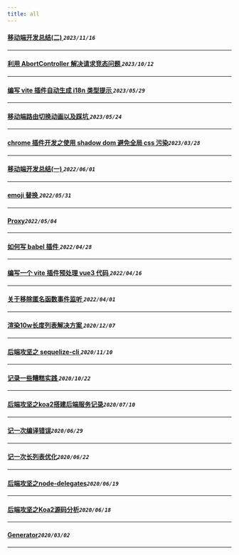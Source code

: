 ```yaml
---
title: all
---
```

 #### [移动端开发总结(二)    ](/blog/2023/1116_mobildoptimize.md)_`2023/11/16`_
*****
 #### [利用 AbortController 解决请求竞态问题    ](/blog/2023/1012_axiosabort.md)_`2023/10/12`_
*****
 #### [编写 vite 插件自动生成 i18n 类型提示  ](/blog/2023/0529_i18n_type.md)_`2023/05/29`_
*****
 #### [移动端路由切换动画以及踩坑  ](/blog/2023/0524_route_animate.md)_`2023/05/24`_
*****
 #### [chrome 插件开发之使用 shadow dom 避免全局 css 污染](/blog/2023/0328_shadowdom.md)_`2023/03/28`_
*****
 #### [移动端开发总结(一)  ](/blog/2022/0601_mobileFe.md)_`2022/06/01`_
*****
 #### [emoji 替换  ](/blog/2022/0531_emoji.md)_`2022/05/31`_
*****
 #### [Proxy](/blog/2022/0504_proxy.md)_`2022/05/04`_
*****
 #### [如何写 babel 插件  ](/blog/2022/0428_babel.md)_`2022/04/28`_
*****
 #### [编写一个 vite 插件预处理 vue3 代码  ](/blog/2022/0416_viteplugin_definereactive.md)_`2022/04/16`_
*****
 #### [关于移除匿名函数事件监听  ](/blog/2022/0401_eventlistener.md)_`2022/04/01`_
*****
 #### [渲染10w长度列表解决方案  ](/blog/2020/1207_infinityList.md)_`2020/12/07`_
*****
 #### [后端攻坚之 sequelize-cli   ](/blog/2020/1110_sequelize_cli.md)_`2020/11/10`_
*****
 #### [记录一些糟糕实践  ](/blog/2020/1022_record_accident_log.md)_`2020/10/22`_
*****
 #### [后端攻坚之koa2搭建后端服务记录](/blog/2020/0710_firstBackendLog.md)_`2020/07/10`_
*****
 #### [记一次编译错误](/blog/2020/0629_lookAtError.md)_`2020/06/29`_
*****
 #### [记一次长列表优化](/blog/2020/0622_longListOptmize.md)_`2020/06/22`_
*****
 #### [后端攻坚之node-delegates](/blog/2020/0619_delegatesJs.md)_`2020/06/19`_
*****
 #### [后端攻坚之Koa2源码分析](/blog/2020/0618_koa_advantage.md)_`2020/06/18`_
*****
 #### [Generator](/blog/2020/0302_generate.md)_`2020/03/02`_
*****